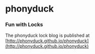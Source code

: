 # phonyduck

### Fun with Locks

The phonyduck lock blog is published at [http://phonyduck.github.io/phonyduck](http://phonyduck.github.io/phonyduck)
